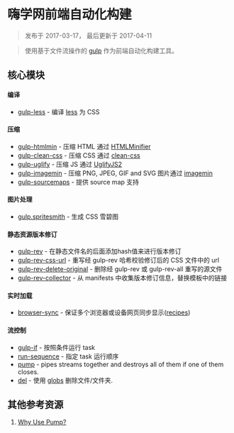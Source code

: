 嗨学网前端自动化构建
===

> 发布于 2017-03-17， 最后更新于 2017-04-11

> 使用基于文件流操作的 [gulp](http://www.gulpjs.com.cn/) 作为前端自动化构建工具。

## 核心模块

#### 编译

* [gulp-less](https://github.com/plus3network/gulp-less) - 编译 [less](https://github.com/less/less.js) 为 CSS

#### 压缩

* [gulp-htmlmin](https://github.com/jonschlinkert/gulp-htmlmin) - 压缩 HTML 通过 [HTMLMinifier](https://github.com/kangax/html-minifier)
* [gulp-clean-css](https://github.com/scniro/gulp-clean-css) - 压缩 CSS 通过 [clean-css](https://github.com/jakubpawlowicz/clean-css)
* [gulp-uglify](https://github.com/terinjokes/gulp-uglify) - 压缩 JS 通过 [UglifyJS2](https://github.com/mishoo/UglifyJS2)
* [gulp-imagemin](https://github.com/sindresorhus/gulp-imagemin) - 压缩 PNG, JPEG, GIF and SVG 图片通过 [imagemin](https://github.com/imagemin/imagemin)
* [gulp-sourcemaps](https://github.com/floridoo/gulp-sourcemaps) - 提供 source map 支持

#### 图片处理

* [gulp.spritesmith](https://github.com/twolfson/gulp.spritesmith) - 生成 CSS 雪碧图

#### 静态资源版本修订

* [gulp-rev](https://github.com/sindresorhus/gulp-rev) - 在静态文件名的后面添加hash值来进行版本修订
* [gulp-rev-css-url](https://github.com/galkinrost/gulp-rev-css-url) - 重写经 gulp-rev 哈希校验修订后的 CSS 文件中的 url
* [gulp-rev-delete-original](https://github.com/nib-health-funds/gulp-rev-delete-original) - 删除经 gulp-rev 或 gulp-rev-all 重写的源文件
* [gulp-rev-collector](https://github.com/shonny-ua/gulp-rev-collector) - 从 manifests 中收集版本修订信息，替换模板中的链接

#### 实时加载

* [browser-sync](https://github.com/browsersync/browser-sync) - 保证多个浏览器或设备网页同步显示([recipes](https://github.com/BrowserSync/gulp-browser-sync))

#### 流控制

* [gulp-if](https://github.com/robrich/gulp-if) - 按照条件运行 task
* [run-sequence](https://github.com/OverZealous/run-sequence) - 指定 task 运行顺序
* [pump](https://github.com/mafintosh/pump) - pipes streams together and destroys all of them if one of them closes.
* [del](https://github.com/sindresorhus/del) - 使用 [globs](https://github.com/isaacs/node-glob) 删除文件/文件夹.

## 其他参考资源

1. [Why Use Pump?](https://github.com/terinjokes/gulp-uglify/blob/master/docs/why-use-pump/README.md#why-use-pump)
